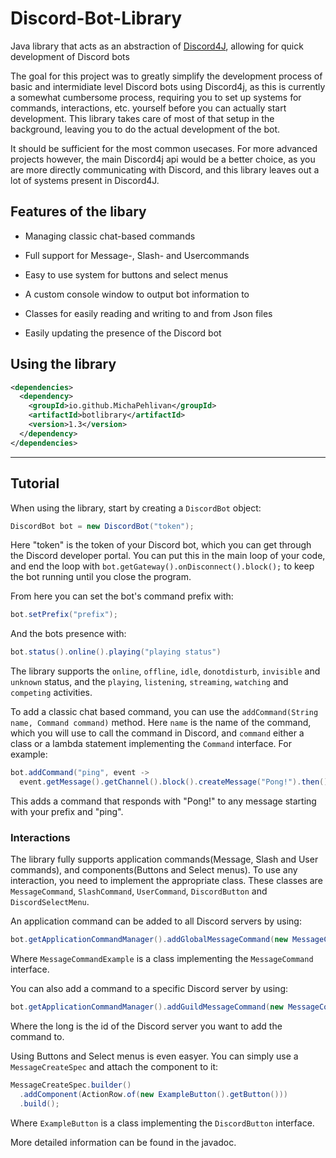 # Discord-Bot-Library
Java library that acts as an abstraction of [Discord4J](https://github.com/Discord4J/Discord4J), allowing for quick development of Discord bots

The goal for this project was to greatly simplify the development process of basic and intermidiate level Discord bots using Discord4j, as this is
currently a somewhat cumbersome process, requiring you to set up systems for commands, interactions, etc. yourself before you can actually start development.
This library takes care of most of that setup in the background, leaving you to do the actual development of the bot. 

It should be sufficient for the most common 
usecases. For more advanced projects however, the main Discord4j api would be a better choice, as you are more directly communicating with Discord, and
this library leaves out a lot of systems present in Discord4J.


## Features of the libary

- Managing classic chat-based commands

- Full support for Message-, Slash- and Usercommands

- Easy to use system for buttons and select menus 

- A custom console window to output bot information to

- Classes for easily reading and writing to and from Json files

- Easily updating the presence of the Discord bot

## Using the library

```xml
<dependencies>
  <dependency>
    <groupId>io.github.MichaPehlivan</groupId>
    <artifactId>botlibrary</artifactId>
    <version>1.3</version>
  </dependency>
</dependencies>
```
- - - - 

## Tutorial

When using the library, start by creating a `DiscordBot` object:
```java
DiscordBot bot = new DiscordBot("token");
```
Here "token" is the token of your Discord bot, which you can get through the Discord developer portal. You can put this in the main loop of your code, and end the loop with `bot.getGateway().onDisconnect().block();` to keep the bot running until you close the program.

From here you can set the bot's command prefix with:
```java
bot.setPrefix("prefix");
```
And the bots presence with:
```java
bot.status().online().playing("playing status")
```
The library supports the `online`, `offline`, `idle`, `donotdisturb`, `invisible` and `unknown` status,
and the `playing`, `listening`, `streaming`, `watching` and `competing` activities.

To add a classic chat based command, you can use the `addCommand(String name, Command command)` method. Here `name` is the name of the command, which you will use to call the command in Discord, and `command` either a class or a lambda statement implementing the `Command` interface. For example: 
```java
bot.addCommand("ping", event -> 
  event.getMessage().getChannel().block().createMessage("Pong!").then());
``` 
This adds a command that responds with "Pong!" to any message starting with your prefix and "ping".

### Interactions
The library fully supports application commands(Message, Slash and User commands), and components(Buttons and Select menus). To use any interaction, you need to implement the appropriate class. These classes are `MessageCommand`, `SlashCommand`, `UserCommand`, `DiscordButton` and `DiscordSelectMenu`. 

An application command can be added to all Discord servers by using:
```java
bot.getApplicationCommandManager().addGlobalMessageCommand(new MessageCommandExample());
```
Where `MessageCommandExample` is a class implementing the `MessageCommand` interface.

You can also add a command to a specific Discord server by using:
```java
bot.getApplicationCommandManager().addGuildMessageCommand(new MessageCommandExample(), 699536873778780392L);
```
Where the long is the id of the Discord server you want to add the command to.

Using Buttons and Select menus is even easyer. You can simply use a `MessageCreateSpec` and attach the component to it:
```java
MessageCreateSpec.builder()
  .addComponent(ActionRow.of(new ExampleButton().getButton()))
  .build();
``` 
Where `ExampleButton` is a class implementing the `DiscordButton` interface.

More detailed information can be found in the javadoc.
